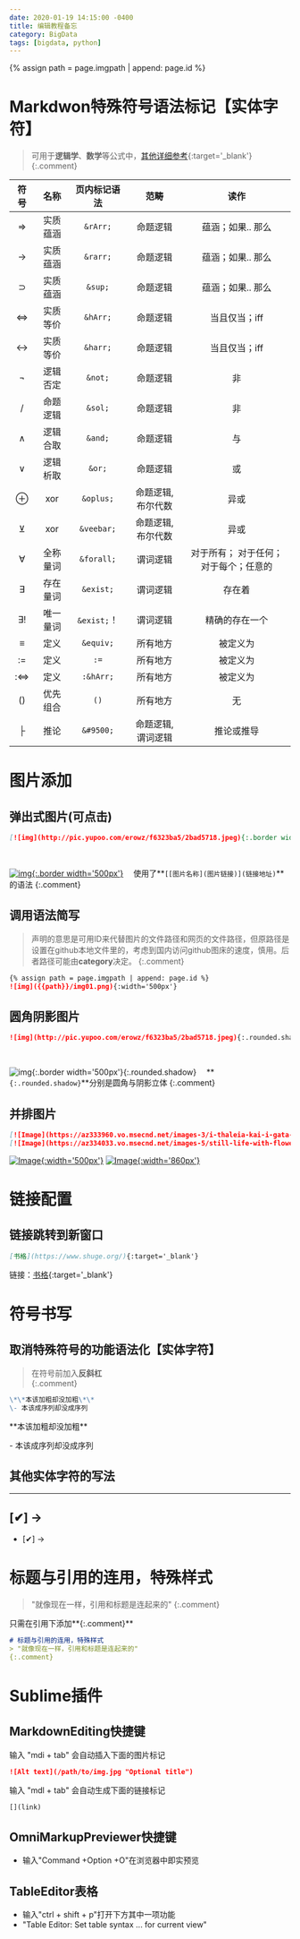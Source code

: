 ```yaml
---
date: 2020-01-19 14:15:00 -0400
title: 编辑教程备忘
category: BigData
tags: [bigdata, python]
---
```

{% assign path = page.imgpath | append: page.id %}

# Markdwon特殊符号语法标记【实体字符】
> 可用于**逻辑学**、**数学**等公式中，[其他详细参考](https://blog.csdn.net/qq_33538554/article/details/86999348){:target='_blank'}
{:.comment}   


| 符号  |  名称  |   页内标记语法   |     范畴     |         读作          |
|:---:|:----:|:----------:|:----------:|:-------------------:|
|  ⇒  | 实质蕴涵 |  `&rArr;`  |    命题逻辑    |     蕴涵；如果.. 那么      |
|  →  | 实质蕴涵 |  `&rarr;`  |    命题逻辑    |     蕴涵；如果.. 那么      |
|  ⊃  | 实质蕴涵 |  `&sup;`   |    命题逻辑    |     蕴涵；如果.. 那么      |
|  ⇔  | 实质等价 |  `&hArr;`  |    命题逻辑    |      当且仅当；iff       |
|  ↔  | 实质等价 |  `&harr;`  |    命题逻辑    |      当且仅当；iff       |
|  ¬  | 逻辑否定 |  `&not;`   |    命题逻辑    |          非          |
|  /  | 命题逻辑 |  `&sol;`   |    命题逻辑    |          非          |
|  ∧  | 逻辑合取 |  `&and;`   |    命题逻辑    |          与          |
|  ∨  | 逻辑析取 |   `&or;`   |    命题逻辑    |          或          |
|  ⊕  | xor  | `&oplus;`  | 命题逻辑, 布尔代数 |         异或          |
|  ⊻  | xor  | `&veebar;` | 命题逻辑, 布尔代数 |         异或          |
|  ∀  | 全称量词 | `&forall;` |    谓词逻辑    | 对于所有； 对于任何；对于每个；任意的 |
|  ∃  | 存在量词 | `&exist;`  |    谓词逻辑    |         存在着         |
| ∃!  | 唯一量词 | `&exist;`！ |    谓词逻辑    |       精确的存在一个       |
|  ≡  |  定义  | `&equiv;`  |    所有地方    |        被定义为         |
| :=  |  定义  |    `:=`    |    所有地方    |        被定义为         |
| :⇔  |  定义  | `:&hArr;`  |    所有地方    |        被定义为         |
| ()  | 优先组合 |    `()`    |    所有地方    |          无          |
|  ├  |  推论  | `&#9500;`  | 命题逻辑, 谓词逻辑 |        推论或推导        |

# 图片添加

## 弹出式图片(可点击)

```markdown
[![img](http://pic.yupoo.com/erowz/f6323ba5/2bad5718.jpeg){:.border width='600px'}](http://pic.yupoo.com/erowz/f6323ba5/2bad5718.jpeg)
```

&emsp;

[![img](http://pic.yupoo.com/erowz/f6323ba5/2bad5718.jpeg){:.border width='500px'}](http://pic.yupoo.com/erowz/f6323ba5/2bad5718.jpeg)
&emsp;使用了**`[[图片名称](图片链接)](链接地址)`**的语法
{:.comment}

## 调用语法简写
> 声明的意思是可用ID来代替图片的文件路径和网页的文件路径，但原路径是设置在github本地文件里的，考虑到国内访问github图床的速度，慎用。后者路径可能由**category**决定。
{:.comment}  

```markdown
{% assign path = page.imgpath | append: page.id %}
![img]({{path}}/img01.png){:width='500px'}
```

## 圆角阴影图片

```markdown
![img](http://pic.yupoo.com/erowz/f6323ba5/2bad5718.jpeg){:.rounded.shadow}
```

&emsp;

![img](http://pic.yupoo.com/erowz/f6323ba5/2bad5718.jpeg){:.border width='500px'}{:.rounded.shadow}
&emsp;**`{:.rounded.shadow}`**分别是圆角与阴影立体
{:.comment}

## 并排图片

```markdown
[![Image](https://az333960.vo.msecnd.net/images-3/i-thaleia-kai-i-gata-thalia-and-the-cat-odysseas-oikonomoy-2010-3378bfa5.jpg){:width='500px'}](https://az333960.vo.msecnd.net/images-3/i-thaleia-kai-i-gata-thalia-and-the-cat-odysseas-oikonomoy-2010-3378bfa5.jpg)
[![Image](https://az334033.vo.msecnd.net/images-5/still-life-with-flowers-in-a-glass-vase-jan-davidsz-de-heem-1650-567066b1.jpg){:width='860px'}](https://az334033.vo.msecnd.net/images-5/still-life-with-flowers-in-a-glass-vase-jan-davidsz-de-heem-1650-567066b1.jpg)  
```

[![Image](https://az333960.vo.msecnd.net/images-3/i-thaleia-kai-i-gata-thalia-and-the-cat-odysseas-oikonomoy-2010-3378bfa5.jpg){:width='500px'}](https://az333960.vo.msecnd.net/images-3/i-thaleia-kai-i-gata-thalia-and-the-cat-odysseas-oikonomoy-2010-3378bfa5.jpg)
[![Image](https://az334033.vo.msecnd.net/images-5/still-life-with-flowers-in-a-glass-vase-jan-davidsz-de-heem-1650-567066b1.jpg){:width='860px'}](https://az334033.vo.msecnd.net/images-5/still-life-with-flowers-in-a-glass-vase-jan-davidsz-de-heem-1650-567066b1.jpg)  

# 链接配置

## 链接跳转到新窗口

```markdown
[书格](https://www.shuge.org/){:target='_blank'}
```

链接：[书格](https://www.shuge.org/){:target='_blank'}  

# 符号书写

## 取消特殊符号的功能语法化【实体字符】
> 在符号前加入**反斜杠**\
{:.comment}  

```markdown
\*\*本该加粗却没加粗\*\*
\- 本该成序列却没成序列
```

\*\*本该加粗却没加粗\*\*

\- 本该成序列却没成序列

## 其他实体字符的写法

---
 \[&#10004;\] &rarr; 
---
- \[&#10004;\] &rarr;

# 标题与引用的连用，特殊样式
> "就像现在一样，引用和标题是连起来的"
{:.comment}  

只需在引用下添加**{:.comment}**

```markdown
# 标题与引用的连用，特殊样式
> "就像现在一样，引用和标题是连起来的"
{:.comment}  
```

# Sublime插件

## MarkdownEditing快捷键

输入 "mdi + tab" 会自动插入下面的图片标记

```markdown
![Alt text](/path/to/img.jpg "Optional title")
```

输入 "mdl + tab" 会自动生成下面的链接标记

```markdown
[](link)
```

## OmniMarkupPreviewer快捷键
- 输入"Command +Option +O"在浏览器中即实预览

## TableEditor表格
- 输入"ctrl + shift + p"打开下方其中一项功能
- "Table Editor: Set table syntax ... for current view"




